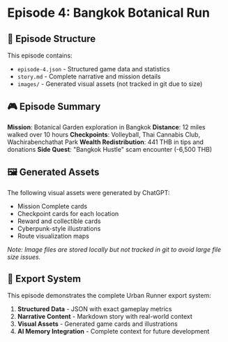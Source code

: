 # Episode 4: Bangkok Botanical Run

## 📁 Episode Structure

This episode contains:
- `episode-4.json` - Structured game data and statistics
- `story.md` - Complete narrative and mission details
- `images/` - Generated visual assets (not tracked in git due to size)

## 🎮 Episode Summary

**Mission**: Botanical Garden exploration in Bangkok
**Distance**: 12 miles walked over 10 hours
**Checkpoints**: Volleyball, Thai Cannabis Club, Wachirabenchathat Park
**Wealth Redistribution**: 441 THB in tips and donations
**Side Quest**: "Bangkok Hustle" scam encounter (-6,500 THB)

## 🖼️ Generated Assets

The following visual assets were generated by ChatGPT:
- Mission Complete cards
- Checkpoint cards for each location
- Reward and collectible cards
- Cyberpunk-style illustrations
- Route visualization maps

*Note: Image files are stored locally but not tracked in git to avoid large file size issues.*

## 🔄 Export System

This episode demonstrates the complete Urban Runner export system:
1. **Structured Data** - JSON with exact gameplay metrics
2. **Narrative Content** - Markdown story with real-world context
3. **Visual Assets** - Generated game cards and illustrations
4. **AI Memory Integration** - Complete context for future development

